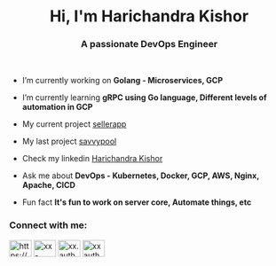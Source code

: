 <h1 align="center">Hi, I'm Harichandra Kishor</h1>
<h3 align="center">A passionate DevOps Engineer</h3>
<br>

- I’m currently working on **Golang - Microservices, GCP**

- I’m currently learning **gRPC using Go language, Different levels of automation in GCP**

- My current project [sellerapp](https://www.sellerapp.com)

- My last project [savvypool](https://play.google.com/store/apps/details?id=com.savvypool.savvypool&pcampaignid=web_share)

- Check my linkedin [Harichandra Kishor](https://in.linkedin.com/in/harichandra-kishor)

- Ask me about **DevOps - Kubernetes, Docker, GCP, AWS, Nginx, Apache, CICD**

- Fun fact **It's fun to work on server core, Automate things, etc**

<h3 align="left">Connect with me:</h3>
<p align="left">
<a href="https://linkedin.com/in/https://www.linkedin.com/in/harichandra-kishor-a61a2622a/" target="blank"><img align="center" src="https://raw.githubusercontent.com/rahuldkjain/github-profile-readme-generator/master/src/images/icons/Social/linked-in-alt.svg" alt="https://www.linkedin.com/in/harichandra-kishor-a61a2622a/" height="30" width="40" /></a>
<a href="https://stackoverflow.com/users/xx-author" target="blank"><img align="center" src="https://raw.githubusercontent.com/rahuldkjain/github-profile-readme-generator/master/src/images/icons/Social/stack-overflow.svg" alt="xx-author" height="30" width="40" /></a>
<a href="https://instagram.com/xx.author" target="blank"><img align="center" src="https://raw.githubusercontent.com/rahuldkjain/github-profile-readme-generator/master/src/images/icons/Social/instagram.svg" alt="xx.author" height="30" width="40" /></a>
<a href="https://www.leetcode.com/xxauthor" target="blank"><img align="center" src="https://raw.githubusercontent.com/rahuldkjain/github-profile-readme-generator/master/src/images/icons/Social/leet-code.svg" alt="xxauthor" height="30" width="40" /></a>
</p>






